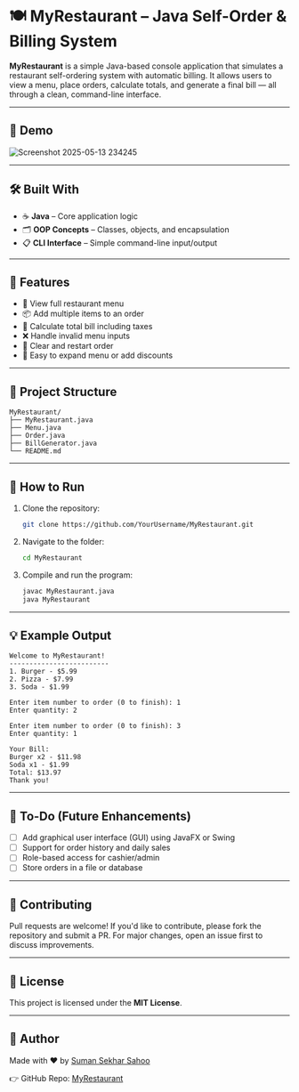 # 🍽️ MyRestaurant – Java Self-Order & Billing System

**MyRestaurant** is a simple Java-based console application that simulates a restaurant self-ordering system with automatic billing. It allows users to view a menu, place orders, calculate totals, and generate a final bill — all through a clean, command-line interface.

---

## 📸 Demo

![Screenshot 2025-05-13 234245](https://github.com/user-attachments/assets/83531804-20db-44bb-b9c7-265dd10d9a4e)


---

## 🛠️ Built With

* ☕ **Java** – Core application logic
* 🗂️ **OOP Concepts** – Classes, objects, and encapsulation
* 📋 **CLI Interface** – Simple command-line input/output

---

## 🎯 Features

* 🧾 View full restaurant menu
* 📦 Add multiple items to an order
* 🧮 Calculate total bill including taxes
* ❌ Handle invalid menu inputs
* 🧼 Clear and restart order
* 💾 Easy to expand menu or add discounts

---

## 📁 Project Structure

```
MyRestaurant/
├── MyRestaurant.java
├── Menu.java
├── Order.java
├── BillGenerator.java
└── README.md
```

---

## 🚀 How to Run

1. Clone the repository:

   ```bash
   git clone https://github.com/YourUsername/MyRestaurant.git
   ```

2. Navigate to the folder:

   ```bash
   cd MyRestaurant
   ```

3. Compile and run the program:

   ```bash
   javac MyRestaurant.java
   java MyRestaurant
   ```

---

## 💡 Example Output

```text
Welcome to MyRestaurant!
-------------------------
1. Burger - $5.99
2. Pizza - $7.99
3. Soda - $1.99

Enter item number to order (0 to finish): 1
Enter quantity: 2

Enter item number to order (0 to finish): 3
Enter quantity: 1

Your Bill:
Burger x2 - $11.98
Soda x1 - $1.99
Total: $13.97
Thank you!
```

---

## 📌 To-Do (Future Enhancements)

* [ ] Add graphical user interface (GUI) using JavaFX or Swing
* [ ] Support for order history and daily sales
* [ ] Role-based access for cashier/admin
* [ ] Store orders in a file or database

---

## 🤝 Contributing

Pull requests are welcome! If you'd like to contribute, please fork the repository and submit a PR. For major changes, open an issue first to discuss improvements.

---

## 📄 License

This project is licensed under the **MIT License**.

---

## 🙋 Author

Made with ❤️ by [Suman Sekhar Sahoo](https://github.com/SumanSekhar-Sahoo)

👉 GitHub Repo: [MyRestaurant](https://github.com/SumanSekhar-Sahoo/MyRestaurant)




